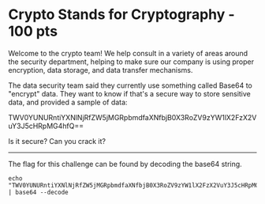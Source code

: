 # Crypto Stands for Cryptography - 100 pts

Welcome to the crypto team! We help consult in a variety of areas around the security department, helping to make sure our company is using proper encryption, data storage, and data transfer mechanisms.

The data security team said they currently use something called Base64 to "encrypt" data. They want to know if that's a secure way to store sensitive data, and provided a sample of data:

TWV0YUNURntiYXNlNjRfZW5jMGRpbmdfaXNfbjB0X3RoZV9zYW1lX2FzX2VuY3J5cHRpMG4hfQ==

Is it secure? Can you crack it?

<hr>

The flag for this challenge can be found by decoding the base64 string.
```shell
echo "TWV0YUNURntiYXNlNjRfZW5jMGRpbmdfaXNfbjB0X3RoZV9zYW1lX2FzX2VuY3J5cHRpMG4hfQ==" | base64 --decode
```

